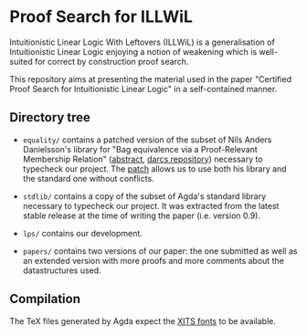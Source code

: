 Proof Search for ILLWiL
=======================

Intuitionistic Linear Logic With Leftovers (ILLWiL) is a generalisation of
Intuitionistic Linear Logic enjoying a notion of weakening which is well-suited
for correct by construction proof search.

This repository aims at presenting the material used in the paper "Certified
Proof Search for Intuitionistic Linear Logic" in a self-contained manner.

Directory tree
--------------

* `equality/` contains a patched version of the subset of Nils Anders Danielsson's
library for "Bag equivalence via a Proof-Relevant Membership Relation"
([abstract](http://www.cse.chalmers.se/~nad/publications/danielsson-bag-equivalence.html),
[darcs repository](http://www.cse.chalmers.se/~nad/repos/equality/)) necessary
to typecheck our project. The [patch](https://github.com/gallais/potpourri/blob/master/agda/lps/nad.diff)
allows us to use both his library and the standard one without conflicts.

* `stdlib/` contains a copy of the subset of Agda's standard library necessary
to typecheck our project. It was extracted from the latest stable release at the
time of writing the paper (i.e. version 0.9).

* `lps/` contains our development.

* `papers/` contains two versions of our paper: the one submitted as well as
an extended version with more proofs and more comments about the datastructures
used.

Compilation
-----------

The TeX files generated by Agda expect the [XITS fonts](http://www.ctan.org/tex-archive/fonts/xits/)
to be available.
